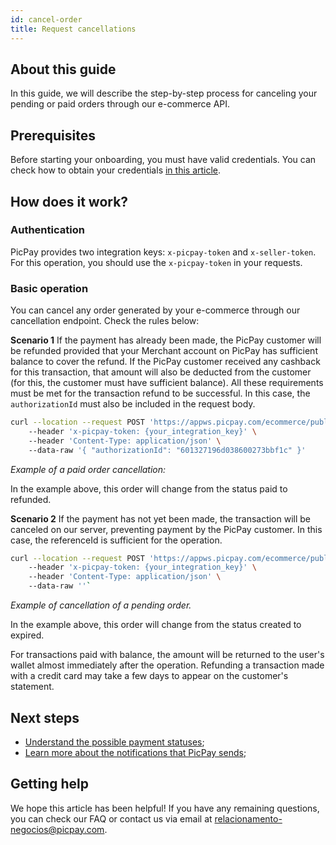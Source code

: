 ```yaml
---
id: cancel-order
title: Request cancellations
---
```


## About this guide

In this guide, we will describe the step-by-step process for canceling your pending or paid orders through our e-commerce API.

## Prerequisites

Before starting your onboarding, you must have valid credentials. You can check how to obtain your credentials [in this article](../intro/getting-started#antes-de-começar).

## How does it work?

### Authentication

PicPay provides two integration keys: `x-picpay-token` and `x-seller-token`. For this operation, you should use the `x-picpay-token` in your requests.

### Basic operation

You can cancel any order generated by your e-commerce through our cancellation endpoint. Check the rules below:

**Scenario 1** If the payment has already been made, the PicPay customer will be refunded provided that your Merchant account on PicPay has sufficient balance to cover the refund. If the PicPay customer received any cashback for this transaction, that amount will also be deducted from the customer (for this, the customer must have sufficient balance). All these requirements must be met for the transaction refund to be successful. In this case, the `authorizationId` must also be included in the request body.

```bash
curl --location --request POST 'https://appws.picpay.com/ecommerce/public/payments/{referenceId}/cancellations' \ 
    --header 'x-picpay-token: {your_integration_key}' \ 
    --header 'Content-Type: application/json' \ 
    --data-raw '{ "authorizationId": "601327196d038600273bbf1c" }'
```
_Example of a paid order cancellation:_

In the example above, this order will change from the status paid to refunded.

**Scenario 2** If the payment has not yet been made, the transaction will be canceled on our server, preventing payment by the PicPay customer. In this case, the referenceId is sufficient for the operation.

```bash
curl --location --request POST 'https://appws.picpay.com/ecommerce/public/payments/{referenceId}/cancellations' \ 
    --header 'x-picpay-token: {your_integration_key}' \ 
    --header 'Content-Type: application/json' \ 
    --data-raw ''`
```
_Example of cancellation of a pending order._

In the example above, this order will change from the status created to expired.

For transactions paid with balance, the amount will be returned to the user's wallet almost immediately after the operation. Refunding a transaction made with a credit card may take a few days to appear on the customer's statement.

## Next steps

- [Understand the possible payment statuses](/checkout/guides/order-status);
- [Learn more about the notifications that PicPay sends](/checkout/guides/notifications);

## Getting help

We hope this article has been helpful! If you have any remaining questions, you can check our FAQ or contact us via email at relacionamento-negocios@picpay.com.
